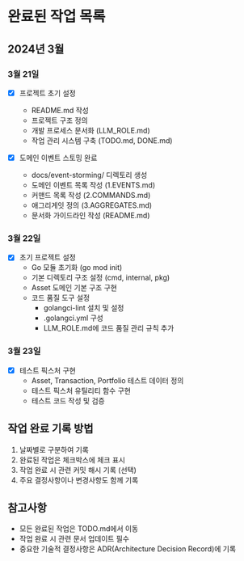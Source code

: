 # 완료된 작업 목록

## 2024년 3월
### 3월 21일
- [x] 프로젝트 초기 설정
  - README.md 작성
  - 프로젝트 구조 정의
  - 개발 프로세스 문서화 (LLM_ROLE.md)
  - 작업 관리 시스템 구축 (TODO.md, DONE.md)

- [x] 도메인 이벤트 스토밍 완료
  - docs/event-storming/ 디렉토리 생성
  - 도메인 이벤트 목록 작성 (1.EVENTS.md)
  - 커맨드 목록 작성 (2.COMMANDS.md)
  - 애그리게잇 정의 (3.AGGREGATES.md)
  - 문서화 가이드라인 작성 (README.md)

### 3월 22일
- [x] 초기 프로젝트 설정
  - Go 모듈 초기화 (go mod init)
  - 기본 디렉토리 구조 설정 (cmd, internal, pkg)
  - Asset 도메인 기본 구조 구현
  - 코드 품질 도구 설정
    - golangci-lint 설치 및 설정
    - .golangci.yml 구성
    - LLM_ROLE.md에 코드 품질 관리 규칙 추가

### 3월 23일
- [x] 테스트 픽스처 구현
  - Asset, Transaction, Portfolio 테스트 데이터 정의
  - 테스트 픽스처 유틸리티 함수 구현
  - 테스트 코드 작성 및 검증

## 작업 완료 기록 방법
1. 날짜별로 구분하여 기록
2. 완료된 작업은 체크박스에 체크 표시
3. 작업 완료 시 관련 커밋 해시 기록 (선택)
4. 주요 결정사항이나 변경사항도 함께 기록

## 참고사항
- 모든 완료된 작업은 TODO.md에서 이동
- 작업 완료 시 관련 문서 업데이트 필수
- 중요한 기술적 결정사항은 ADR(Architecture Decision Record)에 기록 
